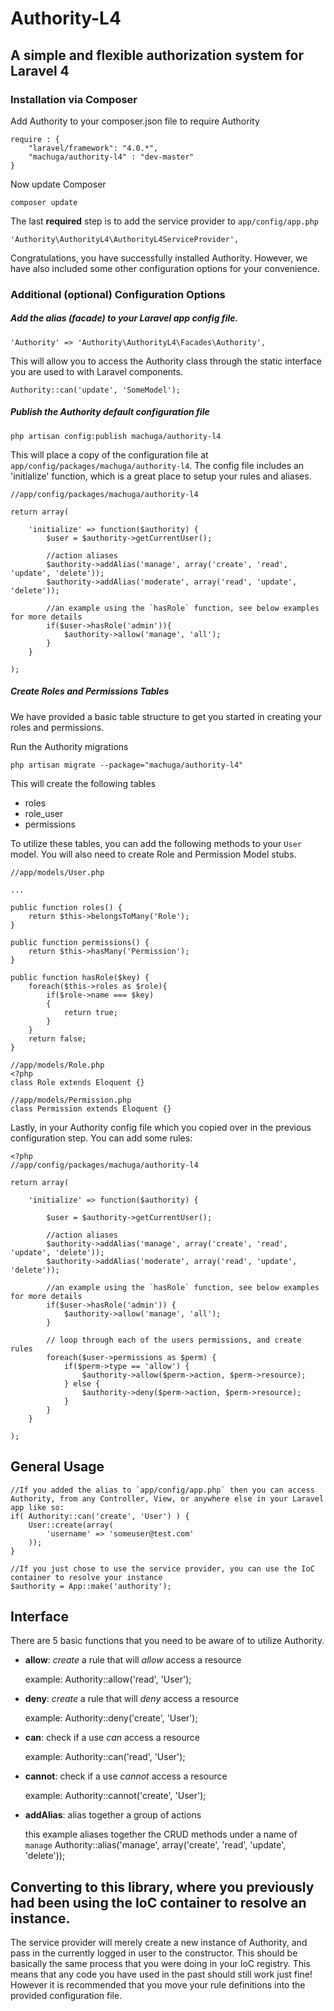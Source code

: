 # Authority-L4
## A simple and flexible authorization system for Laravel 4

### Installation via Composer
Add Authority to your composer.json file to require Authority

	require : {
		"laravel/framework": "4.0.*",
        "machuga/authority-l4" : "dev-master"
    }

Now update Composer

	composer update

The last **required** step is to add the service provider to `app/config/app.php`
	
	'Authority\AuthorityL4\AuthorityL4ServiceProvider',

Congratulations, you have successfully installed Authority.  However, we have also included some other configuration options for your convenience.



### Additional (optional) Configuration Options

##### Add the alias (facade) to your Laravel app config file.

	'Authority' => 'Authority\AuthorityL4\Facades\Authority',

This will allow you to access the Authority class through the static interface you are used to with Laravel components.

	Authority::can('update', 'SomeModel');

##### Publish the Authority default configuration file

	php artisan config:publish machuga/authority-l4

This will place a copy of the configuration file at `app/config/packages/machuga/authority-l4`.  The config file includes an 'initialize' function, which is a great place to setup your rules and aliases.

	//app/config/packages/machuga/authority-l4

	return array(

		'initialize' => function($authority) {
			$user = $authority->getCurrentUser();

			//action aliases
			$authority->addAlias('manage', array('create', 'read', 'update', 'delete'));
        	$authority->addAlias('moderate', array('read', 'update', 'delete'));

        	//an example using the `hasRole` function, see below examples for more details
        	if($user->hasRole('admin')){
        		$authority->allow('manage', 'all');
			}
		}

	);

##### Create Roles and Permissions Tables

We have provided a basic table structure to get you started in creating your roles and permissions.

Run the Authority migrations

	php artisan migrate --package="machuga/authority-l4"

This will create the following tables

- roles
- role_user
- permissions

To utilize these tables, you can add the following methods to your `User` model.  You will also need to create Role and Permission Model stubs.

	//app/models/User.php

	...

	public function roles() {
        return $this->belongsToMany('Role');
    }

    public function permissions() {
        return $this->hasMany('Permission');
    }

	public function hasRole($key) {
		foreach($this->roles as $role){
			if($role->name === $key)
			{
				return true;
			}
		}
		return false;
	}

	//app/models/Role.php
	<?php
	class Role extends Eloquent {}

	//app/models/Permission.php
	class Permission extends Eloquent {}

Lastly, in your Authority config file which you copied over in the previous configuration step.  You can add some rules:

	<?php
	//app/config/packages/machuga/authority-l4

	return array(

		'initialize' => function($authority) {

			$user = $authority->getCurrentUser();

			//action aliases
			$authority->addAlias('manage', array('create', 'read', 'update', 'delete'));
        	$authority->addAlias('moderate', array('read', 'update', 'delete'));

        	//an example using the `hasRole` function, see below examples for more details
        	if($user->hasRole('admin')) {
        		$authority->allow('manage', 'all');
			}

			// loop through each of the users permissions, and create rules
			foreach($user->permissions as $perm) {
				if($perm->type == 'allow') {
					$authority->allow($perm->action, $perm->resource);
				} else {
					$authority->deny($perm->action, $perm->resource);
				}
			}
		}

	);

## General Usage
	
	//If you added the alias to `app/config/app.php` then you can access Authority, from any Controller, View, or anywhere else in your Laravel app like so:
	if( Authority::can('create', 'User') ) {
		User::create(array(
			'username' => 'someuser@test.com'
		));	
	}

	//If you just chose to use the service provider, you can use the IoC container to resolve your instance
	$authority = App::make('authority');

## Interface

There are 5 basic functions that you need to be aware of to utilize Authority.

- **allow**: *create* a rule that will *allow* access a resource

	example:
	Authority::allow('read', 'User');

- **deny**: *create* a rule that will *deny* access a resource
	
	example:
	Authority::deny('create', 'User');

- **can**: check if a use *can* access a resource
	
	example:
	Authority::can('read', 'User');

- **cannot**: check if a use *cannot* access a resource

	example:
	Authority::cannot('create', 'User');

- **addAlias**: alias together a group of actions
	
	this example aliases together the CRUD methods under a name of `manage`
	Authority::alias('manage', array('create', 'read', 'update', 'delete'));

## Converting to this library, where you previously had been using the IoC container to resolve an instance.

The service provider will merely create a new instance of Authority, and pass in the currently logged in user to the constructor.  This should be basically the same process that you were doing in your IoC registry.  This means that any code you have used in the past should still work just fine!  However it is recommended that you move your rule definitions into the provided configuration file.